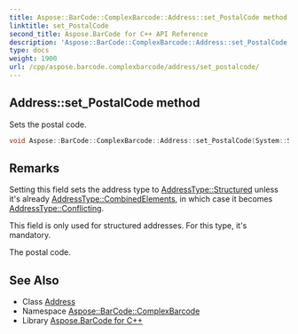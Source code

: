 ```yaml
---
title: Aspose::BarCode::ComplexBarcode::Address::set_PostalCode method
linktitle: set_PostalCode
second_title: Aspose.BarCode for C++ API Reference
description: 'Aspose::BarCode::ComplexBarcode::Address::set_PostalCode method. Sets the postal code in C++.'
type: docs
weight: 1900
url: /cpp/aspose.barcode.complexbarcode/address/set_postalcode/
---
```

## Address::set_PostalCode method


Sets the postal code.

```cpp
void Aspose::BarCode::ComplexBarcode::Address::set_PostalCode(System::String value)
```

## Remarks


Setting this field sets the address type to [AddressType::Structured](../../addresstype/) unless it's already [AddressType::CombinedElements](../../addresstype/), in which case it becomes [AddressType::Conflicting](../../addresstype/). 

This field is only used for structured addresses. For this type, it's mandatory. 

The postal code.
## See Also

* Class [Address](../)
* Namespace [Aspose::BarCode::ComplexBarcode](../../)
* Library [Aspose.BarCode for C++](../../../)
